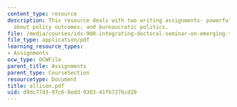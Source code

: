 ```yaml
---
content_type: resource
description: This resource deals with two writing assignments- powerful dumb ideas
  about policy outcomes; and bureaucratic politics.
file: /media/courses/ids-900-integrating-doctoral-seminar-on-emerging-technologies-fall-2005/d9dc77d397c68edd930341f67276cd20_allison.pdf
file_type: application/pdf
learning_resource_types:
- Assignments
ocw_type: OCWFile
parent_title: Assignments
parent_type: CourseSection
resourcetype: Document
title: allison.pdf
uid: d9dc77d3-97c6-8edd-9303-41f67276cd20
---
```

